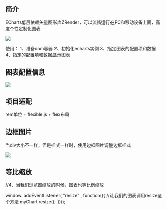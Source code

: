 ## 简介

ECharts低层依赖矢量图形库ZRender，可以流畅运行在PC和移动设备上面，高度个性定制化图表

![](E:\桌面文件\笔记\前端笔记\images\img\Snipaste_2024-04-08_15-00-44.png)

使用：
1、准备dom容器
2、初始化echarts实例
3、指定图表的配置项和数据
4、指定的配置项和数据显示图表

## 图表配置信息

![](E:\桌面文件\笔记\前端笔记\images\img\Snipaste_2024-04-10_09-19-22.png)

## 项目适配

rem单位    +  flexible.js     +    flex布局

## 边框图片

当div大小不一样，但是样式一样时，使用边框图片调整边框样式

![](E:\桌面文件\笔记\前端笔记\images\img\Snipaste_2024-04-08_20-43-03.png)


## 等比缩放

//4、当我们浏览器缩放的时候，图表也等比例缩放

window. addEventListener( "resize" , function(){
	//让我们的图表调用resize这个方法
	myChart.resize();
})();
